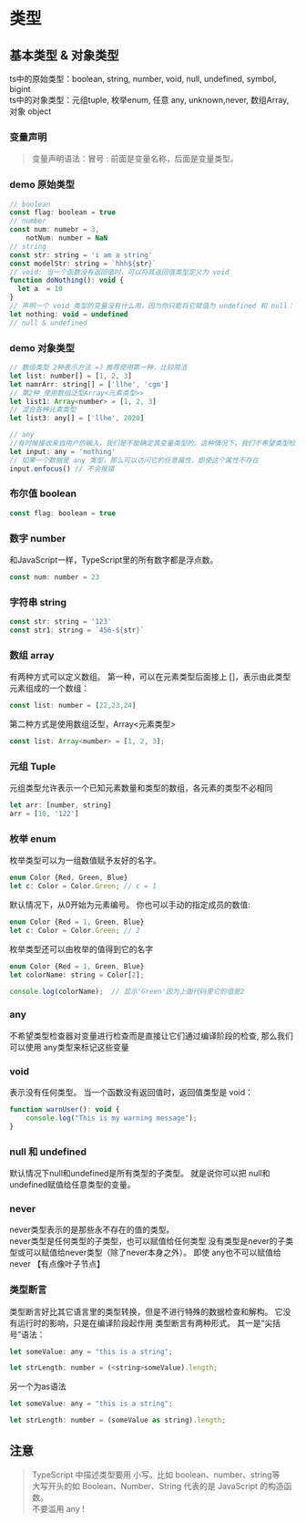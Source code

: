 # 类型

## 基本类型 & 对象类型
ts中的原始类型：boolean, string, number, void, null, undefined, symbol, bigint   
ts中的对象类型：元组tuple, 枚举enum, 任意 any, unknown,never, 数组Array,对象 object
### 变量声明
> 变量声明语法：冒号 : 前面是变量名称，后面是变量类型。
### demo 原始类型
```js
// boolean
const flag: boolean = true
// number
const num: numebr = 3,
    notNum: number = NaN
// string
const str: string = 'i am a string'
const modelStr: string = `hhh${str}`
// void: 当一个函数没有返回值时，可以将其返回值类型定义为 void
function doNothing(): void {
  let a  = 10
}
// 声明一个 void 类型的变量没有什么用，因为你只能将它赋值为 undefined 和 null：
let nothing: void = undefined
// null & undefined

```
### demo 对象类型
```js
// 数组类型 2种表示方法 =》推荐使用第一种，比较简洁
let list: number[] = [1, 2, 3] 
let namrArr: string[] = ['llhe', 'cgm']
// 第2种 使用数组泛型Array<元素类型>>
let list1: Array<number> = [1, 2, 3]
// 混合各种元素类型
let list3: any[] = ['llhe', 2020]

// any
//有时候接收来自用户的输入，我们是不能确定其变量类型的。这种情况下，我们不希望类型检查器对这些值进行检查，而是直接让它们通过编译阶段的检查，此时可以使用 any
let input: any = 'nothing'
// 如果一个数据是 any 类型，那么可以访问它的任意属性，即使这个属性不存在
input.onfocus() // 不会报错
```
### 布尔值 boolean
```js
const flag: boolean = true
```
### 数字 number
和JavaScript一样，TypeScript里的所有数字都是浮点数。
```js
const num: number = 23
```
### 字符串 string
```js
const str: string = '123'
const str1: string = `456-${str}`
```
### 数组 array
有两种方式可以定义数组。 第一种，可以在元素类型后面接上 []，表示由此类型元素组成的一个数组：
```js
const list: number = [22,23,24]
```
第二种方式是使用数组泛型，Array<元素类型>
```js
const list: Array<number> = [1, 2, 3];
```
### 元组 Tuple
元组类型允许表示一个已知元素数量和类型的数组，各元素的类型不必相同
```js
let arr: [number, string]
arr = [10, '122']
```
### 枚举 enum
枚举类型可以为一组数值赋予友好的名字。
```js
enum Color {Red, Green, Blue}
let c: Color = Color.Green; // c = 1
```
默认情况下，从0开始为元素编号。 你也可以手动的指定成员的数值:
```js
enum Color {Red = 1, Green, Blue}
let c: Color = Color.Green; // 2
```
枚举类型还可以由枚举的值得到它的名字
```js
enum Color {Red = 1, Green, Blue}
let colorName: string = Color[2];

console.log(colorName);  // 显示'Green'因为上面代码里它的值是2
```
### any
不希望类型检查器对变量进行检查而是直接让它们通过编译阶段的检查, 那么我们可以使用 any类型来标记这些变量
### void
表示没有任何类型。 当一个函数没有返回值时，返回值类型是 void：
```js
function warnUser(): void {
    console.log("This is my warning message");
}
```
### null 和 undefined
默认情况下null和undefined是所有类型的子类型。 就是说你可以把 null和undefined赋值给任意类型的变量。
### never
never类型表示的是那些永不存在的值的类型。  
never类型是任何类型的子类型，也可以赋值给任何类型
没有类型是never的子类型或可以赋值给never类型（除了never本身之外）。 即使 any也不可以赋值给never
【有点像叶子节点】
### 类型断言
类型断言好比其它语言里的类型转换，但是不进行特殊的数据检查和解构。 它没有运行时的影响，只是在编译阶段起作用
类型断言有两种形式。 其一是“尖括号”语法：
```js
let someValue: any = "this is a string";

let strLength: number = (<string>someValue).length;
```
另一个为as语法
```js
let someValue: any = "this is a string";

let strLength: number = (someValue as string).length;
```


## 注意
> TypeScript 中描述类型要用 小写。比如 boolean、number、string等  
  大写开头的如 Boolean、Number、String 代表的是 JavaScript 的构造函数。  
  不要滥用 any !